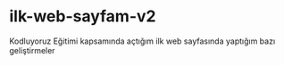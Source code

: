 # ilk-web-sayfam-v2
Kodluyoruz Eğitimi kapsamında açtığım ilk web sayfasında yaptığım bazı geliştirmeler
